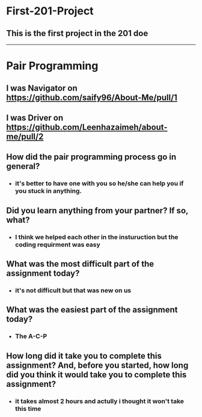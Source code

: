 # First-201-Project
## This is the first project in the 201 doe

 ---
 # Pair Programming

## I was Navigator on https://github.com/saify96/About-Me/pull/1
## I was Driver on https://github.com/Leenhazaimeh/about-me/pull/2

## How did the pair programming process go in general?
 - ### it's better to have one with you so he/she can help you if you stuck in anything.
## Did you learn anything from your partner? If so, what?
 - ### I think we helped each other in the insturuction but the coding requirment was easy
## What was the most difficult part of the assignment today?
 - ### it's not difficult but that was new on us
## What was the easiest part of the assignment today?
 - ### The A-C-P
## How long did it take you to complete this assignment? And, before you started, how long did you think it would take you to complete this assignment?
 - ### it takes almost 2 hours and actully i thought it won't take this time
